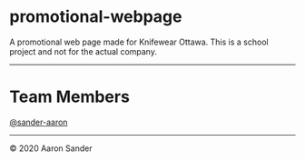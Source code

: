 # promotional-webpage
A promotional web page made for Knifewear Ottawa.
This is a school project and not for the actual company.

---

# Team Members
[@sander-aaron](https://github.com/sander-aaron)

---
© 2020 Aaron Sander
